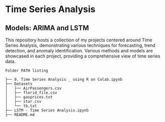 # Time Series Analysis 
## Models: ARIMA and LSTM

This repository hosts a collection of my projects centered around Time Series Analysis, demonstrating various techniques for forecasting, trend detection, and anomaly identification. Various methods and models are showcased in each project, providing a comprehensive view of time series data.

```
Folder PATH listing

├── 0. Time Series Analysis _ using R on Colab.ipynb
├── Datasets
│   ├── AirPassengers.csv
│   ├── florid_file.csv
│   ├── gasprices.txt
│   ├── star.csv
│   └── tb.txt
├── LSTM - Time Series Analysis.ipynb
├── README.md
```
